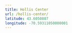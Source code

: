 ```yaml
---
title: Hollis Center
url: /hollis-center/
latitude: 43.6050807
longitude: -70.59311050000001
---
```


